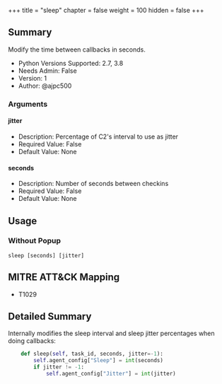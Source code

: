 +++
title = "sleep"
chapter = false
weight = 100
hidden = false
+++

## Summary

Modify the time between callbacks in seconds. 

- Python Versions Supported: 2.7, 3.8
- Needs Admin: False  
- Version: 1  
- Author: @ajpc500  

### Arguments

#### jitter

- Description: Percentage of C2's interval to use as jitter   
- Required Value: False  
- Default Value: None  

#### seconds

- Description: Number of seconds between checkins   
- Required Value: False  
- Default Value: None  

## Usage
### Without Popup

```
sleep [seconds] [jitter]
```

## MITRE ATT&CK Mapping

- T1029  

## Detailed Summary

Internally modifies the sleep interval and sleep jitter percentages when doing callbacks:

```Python
    def sleep(self, task_id, seconds, jitter=-1):
        self.agent_config["Sleep"] = int(seconds)
        if jitter != -1:
            self.agent_config["Jitter"] = int(jitter)

```
